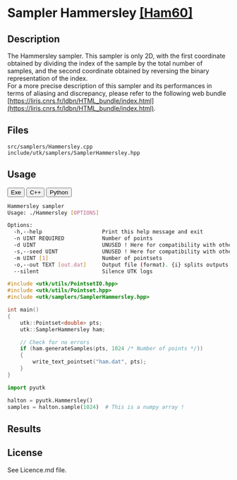 # Sampler Hammersley [[Ham60]](http://onlinelibrary.wiley.com/doi/10.1111/j.1749-6632.1960.tb42846.x/abstract)

## Description

The Hammersley sampler. This sampler is only 2D, with the first coordinate obtained by dividing the index of the sample by the total number of samples, and the second coordinate obtained by reversing the binary representation of the index.  
For a more precise description of this sampler and its performances in terms of aliasing and discrepancy, please refer to the following web bundle [https://liris.cnrs.fr/ldbn/HTML_bundle/index.html](https://liris.cnrs.fr/ldbn/HTML_bundle/index.html).

## Files

```
src/samplers/Hammersley.cpp  
include/utk/samplers/SamplerHammersley.hpp
```

## Usage

<button class="tablink exebutton" onclick="openCode('exe', this)" markdown="1">Exe</button> 
<button class="tablink cppbutton" onclick="openCode('cpp', this)" markdown="1">C++</button> 
<button class="tablink pybutton" onclick="openCode('py', this)" markdown="1">Python</button> 
<br/>
  

<div class="exe tabcontent">

```bash
Hammersley sampler
Usage: ./Hammersley [OPTIONS]

Options:
  -h,--help                   Print this help message and exit
  -n UINT REQUIRED            Number of points
  -d UINT                     UNUSED ! Here for compatibility with others.
  -s,--seed UINT              UNUSED ! Here for compatibility with others.
  -m UINT [1]                 Number of pointsets
  -o,--out TEXT [out.dat]     Output file (format). {i} splits outputs in multiple files and token is replaced by index.
  --silent                    Silence UTK logs
```

</div>

<div class="cpp tabcontent">

```  cpp
#include <utk/utils/PointsetIO.hpp>
#include <utk/utils/Pointset.hpp>
#include <utk/samplers/SamplerHammersley.hpp>

int main()
{
    utk::Pointset<double> pts;
    utk::SamplerHammersley ham;

    // Check for no errors
    if (ham.generateSamples(pts, 1024 /* Number of points */))
    {
        write_text_pointset("ham.dat", pts);
    }
}
```  

</div>

<div class="py tabcontent">

``` python
import pyutk

halton = pyutk.Hammersley()
samples = halton.sample(1024)  # This is a numpy array !
```  

</div>

## Results

<div class="results"></div>
<script>
  window.addEventListener('DOMContentLoaded', function() { show_results(); }); 
</script>

## License

See Licence.md file.
